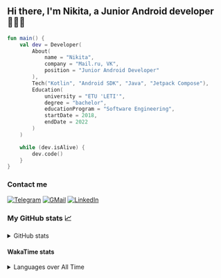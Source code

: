 ## Hi there, I'm Nikita, a Junior Android developer 👨‍💻👋

```kotlin
fun main() {
    val dev = Developer(
        About(
            name = "Nikita",
            company = "Mail.ru, VK",
            position = "Junior Android Developer"
        ),
        Tech("Kotlin", "Android SDK", "Java", "Jetpack Compose"),
        Education(
            university = "ETU 'LETI'",
            degree = "bachelor",
            educationProgram = "Software Engineering",
            startDate = 2018,
            endDate = 2022
        )
    )

    while (dev.isAlive) {
        dev.code()
    }
}
```

### Contact me

[![Telegram](https://img.shields.io/badge/Telegram-black?style=for-the-badge&logo=telegram&logoColor=29e9ea)](https://t.me/po4yka)
[![GMail](https://img.shields.io/badge/Gmail-black?style=for-the-badge&logo=gmail&logoColor=d14836)](mailto:pochaev.nik@gmail.com)
[![LinkedIn](https://img.shields.io/badge/linkedin%20-black.svg?&style=for-the-badge&logo=linkedin&logoColor=%230077B5)](https://www.linkedin.com/in/nikita-pochaev-415b5a1a1)

### My GitHub stats 📈

<details>
  <summary>GitHub stats</summary>
  <p align="center">
    <img src="https://github-readme-stats.vercel.app/api?username=po4yka&show_icons=true&theme=dark" />
  </p>
</details>

#### WakaTime stats

<details>
  <p><summary>Languages over All Time</summary></p>
  <p align="center">
    <img src="https://wakatime.com/share/@po4yka/71ebadb2-becc-4aa6-ba48-99438bee61f1.svg" height="500" />      
  </p>
</details>
